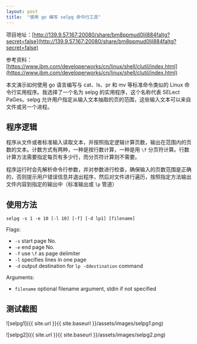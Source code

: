 ```yaml
---
layout: post
title:  "使用 go 编写 selpg 命令行工具"
---
```


项目地址：[http://139.9.57.167:20080/share/bm8ppmud0lil884faltg?secret=false](http://139.9.57.167:20080/share/bm8ppmud0lil884faltg?secret=false)

参考资料：[https://www.ibm.com/developerworks/cn/linux/shell/clutil/index.html](https://www.ibm.com/developerworks/cn/linux/shell/clutil/index.html)

本文演示如何使用 go 语言编写与 cat、ls、pr 和 mv 等标准命令类似的 Linux 命令行实用程序。我选择了一个名为 selpg 的实用程序，这个名称代表 SELect PaGes。selpg 允许用户指定从输入文本抽取的页的范围，这些输入文本可以来自文件或另一个进程。

## 程序逻辑

程序从文件或者标准输入读取文本，并按照指定逻辑计算页数，输出在范围内的页数的文本。计数方式有两种，一种是按行数计算，一种是用 `\f` 分页符计算。行数计算方法需要指定每页有多少行，而分页符计算则不需要。

程序运行时会先解析命令行参数，并对参数进行检查，确保输入的页数范围是正确的，否则提示用户错误信息并退出程序，然后对文件进行遍历，按照指定方法输出文件内容到指定的输出中（标准输出或 `lp` 管道）

## 使用方法

```selpg -s 1 -e 10 [-l 10] [-f] [-d lp1] [filename]```

Flags:

- `-s` start page No.
- `-e` end page No.
- `-f` use `\f` as page delimiter
- `-l` specifies lines in one page
- `-d` output destination for `lp -ddestination` command

Arguments:

- `filename` optional filename argument, stdin if not specified

## 测试截图

![selpg1]({{ site.url }}{{ site.baseurl }}/assets/images/selpg1.png)

![selpg2]({{ site.url }}{{ site.baseurl }}/assets/images/selpg2.png)